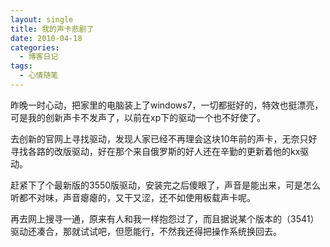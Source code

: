 ```yaml
---
layout: single
title: 我的声卡悲剧了
date: 2010-04-18
categories:
  - 博客日记
tags:
  - 心情随笔
---
```


昨晚一时心动，把家里的电脑装上了windows7，一切都挺好的，特效也挺漂亮，可是我的创新声卡不发声了，以前在xp下的驱动一个也不好使了。

去创新的官网上寻找驱动，发现人家已经不再理会这块10年前的声卡，无奈只好寻找各路的改版驱动，好在那个来自俄罗斯的好人还在辛勤的更新着他的kx驱动。

赶紧下了个最新版的3550版驱动，安装完之后傻眼了，声音是能出来，可是怎么听都不对味，声音瘪瘪的，又干又涩，还不如使用板载声卡呢。

再去网上搜寻一通，原来有人和我一样抱怨过了，而且据说某个版本的（3541）驱动还凑合，那就试试吧，但愿能行，不然我还得把操作系统换回去。
